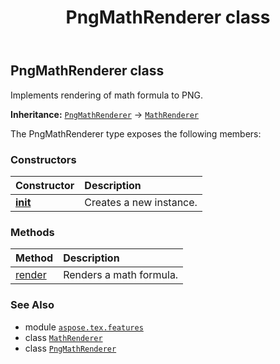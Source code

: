 ﻿---
title: PngMathRenderer class
second_title: Aspose.TeX for Python via .NET API References
description: 
type: docs
weight: 80
url: /python-net/aspose.tex.features/pngmathrenderer/
is_root: false
---

## PngMathRenderer class

Implements rendering of math formula to PNG.



**Inheritance:** [`PngMathRenderer`](/tex/python-net/aspose.tex.features/pngmathrenderer) → 
[`MathRenderer`](/tex/python-net/aspose.tex.features/mathrenderer)



The PngMathRenderer type exposes the following members:

### Constructors
| Constructor | Description |
| :- | :- |
| [__init__](/tex/python-net/aspose.tex.features/pngmathrenderer/__init__/#) | Creates a new instance. |


### Methods
| Method | Description |
| :- | :- |
| [render](/tex/python-net/aspose.tex.features/pngmathrenderer/render/#str-io.RawIOBase-aspose.tex.features.MathRendererOptions) | Renders a math formula. |



### See Also
* module [`aspose.tex.features`](..)
* class [`MathRenderer`](/tex/python-net/aspose.tex.features/mathrenderer)
* class [`PngMathRenderer`](/tex/python-net/aspose.tex.features/pngmathrenderer)
